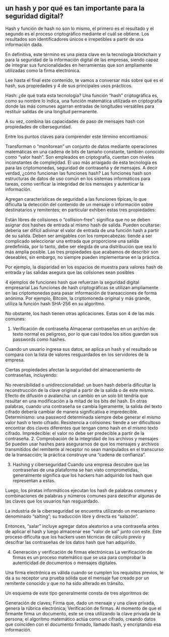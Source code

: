 ##  un hash y por qué es tan importante para la seguridad digital?

Hash y función de hash no son lo mismo, el primero es el resultado y el segundo es el proceso criptográfico mediante el cuál se obtiene. Los resultados son identificadores únicos e irrepetibles a partir de una información dada.

En definitiva, este término es una pieza clave en la tecnología blockchain y para la seguridad de la información digital de las empresas, siendo capaz de integrar sus funcionalidades en herramientas que son ampliamente utilizadas como la firma electrónica.

Lee hasta el final este contenido, te vamos a conversar más sobre qué es el hash, sus propiedades y 4 de sus principales usos prácticos.

Hash: ¿de qué trata esta tecnología?
Una función “hash” criptográfica es, como su nombre lo indica, una función matemática utilizada en criptografía donde las más comunes agarran entradas de longitudes versátiles para restituir salidas de una longitud permanente.

A su vez, combina las capacidades de paso de mensajes hash con propiedades de ciberseguridad.

Entre los puntos claves para comprender este término encontramos:

Transforman o “monitorean” un conjunto de datos mediante operaciones matemáticas en una cadena de bits de tamaño constante, también conocido como “valor hash”.
Son empleados en criptografía, cuentan con niveles inconstantes de complejidad.
El uso más arraigado de esta tecnología es para las criptomonedas, seguridad de contraseña y de mensajes.
A decir verdad, ¿cómo funcionan las funciones hash?
Las funciones hash son estructuras de datos de uso común en los sistemas informáticos para tareas, como verificar la integridad de los mensajes y autenticar la información.

Agregan características de seguridad a las funciones típicas, lo que dificulta la detección del contenido de un mensaje o información sobre destinatarios y remitentes; en particular exhiben estas tres propiedades:

Están libres de colisiones o “collision-free”: significa que no se deben asignar dos hashes de entrada al mismo hash de salida.
Pueden ocultarse: debería ser difícil adivinar el valor de entrada de una función hash a partir de su salida.
Deben ser amigables con los rompecabezas: tiende a ser complicado seleccionar una entrada que proporcione una salida predefinida, por lo tanto, debe ser elegida de una distribución que sea lo más amplia posible.
Las tres propiedades que acabamos de describir son deseables, sin embargo, no siempre pueden implementarse en la práctica. 

Por ejemplo, la disparidad en los espacios de muestra para valores hash de entrada y las salidas asegura que las colisiones sean posibles

4 ejemplos de funciones hash que refuerzan la seguridad digital empresarial
Las funciones de hash criptográficas se utilizan ampliamente en las criptomonedas para pasar información de transacciones de forma anónima. Por ejemplo, Bitcoin, la criptomoneda original y más grande, utiliza la función hash SHA-256 en su algoritmo.

No obstante, los hash tienen otras aplicaciones. Estas son 4 de las más comunes:

1. Verificación de contraseña
Almacenar contraseñas en un archivo de texto normal es peligroso, por lo que casi todos los sitios guardan sus passwords como hashes.

Cuando un usuario ingresa sus datos, se aplica un hash y el resultado se compara con la lista de valores resguardados en los servidores de la empresa. 

Ciertas propiedades afectan la seguridad del almacenamiento de contraseñas, incluyendo:

No reversibilidad o unidireccionalidad: un buen hash debería dificultar la reconstrucción de la clave original a partir de la salida o de este mismo.
Efecto de difusión o avalancha: un cambio en un solo bit tendría que resultar en una modificación a la mitad de los bits del hash. En otras palabras, cuando una contraseña se cambia ligeramente, la salida del texto cifrado debería cambiar de manera significativa e impredecible.
Determinismo: una password determinada siempre debe generar el mismo valor hash o texto cifrado.
Resistencia a colisiones: tiende a ser dificultoso encontrar dos claves diferentes que tengan como hash en el mismo texto cifrado.
Impredecible: el valor no debe ser predecible a partir de la contraseña.
2. Comprobación de la integridad de los archivos y mensajes
Se pueden usar hashes para asegurarnos de que los mensajes y archivos transmitidos del remitente al receptor no sean manipulados en el transcurso de la transacción; la práctica construye una “cadena de confianza”.

3. Hashing y ciberseguridad
Cuando una empresa descubre que las contraseñas de una plataforma se han visto comprometidas, generalmente significa que los hackers han adquirido los hash que representan a estas.

Luego, los piratas informáticos ejecutan los hash de palabras comunes y combinaciones de palabras y números comunes para descifrar algunas de las claves que los usuarios han resguardado.

La industria de la ciberseguridad se encuentra utilizando un mecanismo denominado “salting”; su traducción libre y directa es “salazón”.

Entonces, “salar” incluye agregar datos aleatorios a una contraseña antes de aplicar el hash y luego almacenar ese “valor de sal” junto con este. Este proceso dificulta que los hackers usen técnicas de cálculo previo y descifrar las contraseñas de los datos hash que han adquirido.

4. Generación y verificación de firmas electrónicas
La verificación de firmas es un proceso matemático que se usa para comprobar la autenticidad de documentos o mensajes digitales.

Una firma electrónica es válida cuando se cumplen los requisitos previos, le da a su receptor una prueba sólida que el mensaje fue creado por un remitente conocido y que no ha sido alterado en tránsito.

Un esquema de este tipo generalmente consta de tres algoritmos de:

Generación de claves;
Firma que, dado un mensaje y una clave privada, genera la rúbrica electrónica;
Verificación de firmas.
Al momento de que el firmante firma un documento, este se crea utilizando la clave privada de la persona; el algoritmo matemático actúa como un cifrado, creando datos que coinciden con el documento firmado, llamado hash, y encriptando esa información.
